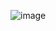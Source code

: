 ![image](https://user-images.githubusercontent.com/64565005/171326940-dc51561c-9494-4603-84ff-0062e92b6212.png)
